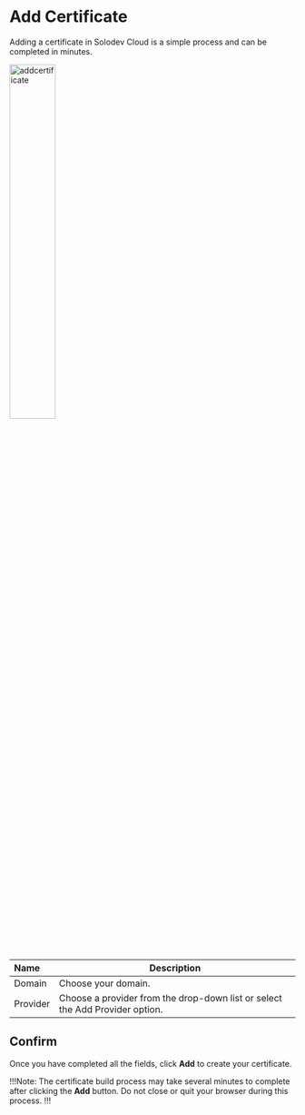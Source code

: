 # Add Certificate

Adding a certificate in Solodev Cloud is a simple process and can be completed in minutes.

<img src="/static/images/addcertificate.jpg" alt="addcertificate" style="width: 40%; display: block"></a>

**Name** | **Description** 
:--- | ---
Domain | Choose your domain.
Provider | Choose a provider from the drop-down list or select the Add Provider option.

## Confirm

Once you have completed all the fields, click **Add** to create your certificate.

!!!Note:
The certificate build process may take several minutes to complete after clicking the **Add** button. Do not close or quit your browser during this process.
!!!




